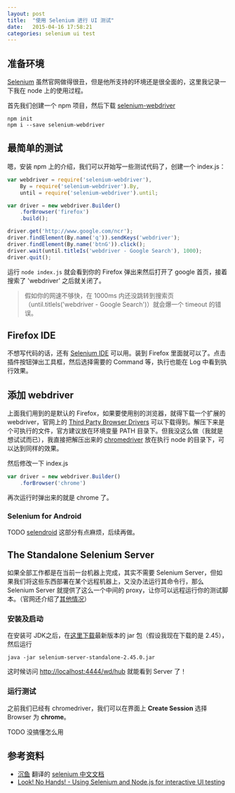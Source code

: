```yaml
---
layout: post
title:  "使用 Selenium 进行 UI 测试"
date:   2015-04-16 17:58:21
categories: selenium ui test
---
```


## 准备环境

[Selenium](http://www.seleniumhq.org/) 虽然官网做得很丑，但是他所支持的环境还是很全面的，这里我记录一下我在 node 上的使用过程。

首先我们创建一个 npm 项目，然后下载 [selenium-webdriver](https://www.npmjs.com/package/selenium-webdriver)

```
npm init
npm i --save selenium-webdriver
```


## 最简单的测试

嗯，安装 npm 上的介绍，我们可以开始写一些测试代码了，创建一个 index.js：

```javascript
var webdriver = require('selenium-webdriver'),
    By = require('selenium-webdriver').By,
    until = require('selenium-webdriver').until;

var driver = new webdriver.Builder()
    .forBrowser('firefox')
    .build();

driver.get('http://www.google.com/ncr');
driver.findElement(By.name('q')).sendKeys('webdriver');
driver.findElement(By.name('btnG')).click();
driver.wait(until.titleIs('webdriver - Google Search'), 1000);
driver.quit();
```

运行 `node index.js` 就会看到你的 Firefox 弹出来然后打开了 google 首页，接着搜索了 'webdriver' 之后就关闭了。

> 假如你的网速不够快，在 1000ms 内还没跳转到搜索页（until.titleIs('webdriver - Google Search')）就会爆一个 timeout 的错误。


## Firefox IDE

不想写代码的话，还有 [Selenium IDE](http://www.seleniumhq.org/projects/ide/) 可以用。装到 Firefox 里面就可以了。点击插件按钮弹出工具框，然后选择需要的 Command 等，执行也能在 Log 中看到执行效果。


## 添加 webdriver

上面我们用到的是默认的 Firefox，如果要使用别的浏览器，就得下载一个扩展的 webdriver，官网上的 [Third Party Browser Drivers](http://www.seleniumhq.org/download/) 可以下载得到。解压下来是个可执行的文件，官方建议放在环境变量 PATH 目录下。但我没这么做（我就是想试试而已），我直接把解压出来的 [chromedriver](http://chromedriver.storage.googleapis.com/index.html?path=2.15/) 放在执行 node 的目录下，可以达到同样的效果。

然后修改一下 index.js 

```javascript
var driver = new webdriver.Builder()
    .forBrowser('chrome')
```

再次运行时弹出来的就是 chrome 了。


### Selenium for Android

TODO [selendroid](http://selendroid.io/)
这部分有点麻烦，后续再做。

## The Standalone Selenium Server

如果全部工作都是在当前一台机器上完成，其实不需要 Selenium Server，但如果我们将这些东西部署在某个远程机器上，又没办法运行其命令行，那么 Selenium Server 就提供了这么一个中间的 proxy，让你可以远程运行你的测试脚本。（官网还介绍了[其他情况](http://www.seleniumhq.org/docs/03_webdriver.jsp#webdriver-and-the-selenium-server)）

### 安装及启动

在安装可 JDK之后，在[这里下载](http://selenium-release.storage.googleapis.com/index.html)最新版本的 jar 包（假设我现在下载的是 2.45），然后运行

```
java -jar selenium-server-standalone-2.45.0.jar
```

这时候访问 [http://localhost:4444/wd/hub](http://localhost:4444/wd/hub) 就能看到 Server 了！

### 运行测试

之前我们已经有 chromedriver，我们可以在界面上 __Create Session__ 选择 Browser 为 __chrome__。

TODO 没搞懂怎么用

## 参考资料

- [沉鱼](https://github.com/fool2fish) 翻译的 [selenium 中文文档](https://github.com/fool2fish/selenium-doc)
- [Look! No Hands! - Using Selenium and Node.js for interactive UI testing](http://randomjavascript.blogspot.co.uk/2015/04/look-no-hands-using-selenium-and-nodejs.html)